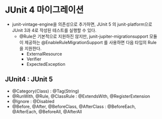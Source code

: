 # JUnit 4 마이그레이션
- junit-vintage-engine을 의존성으로 추가하면, JUnit 5 의 junit-platform으로 JUnit 3과
4로 작성된 테스트를 실행할 수 있다.
  - @Rule은 기본적으로 지원하진 않지만, junit-jupiter-migrationsupport 모듈이 제공하는
    @EnableRuleMigrationSupport 를 사용하면 다음 타입의 Rule 을 지원한다.
    - ExternalResource
    - Verifier
    - ExpectedException


## JUnit4 : JUnit 5
- @Category(Class) : @Tag(String)
- @RunWith, @Rule, @ClassRule : @ExtendsWith, @RegisterExtension
- @Ignore : @Disabled
- @Before, @After, @BeforeClass, @AfterClass : @BeforeEach, @AfterEach,
  @BeforeAll, @AfterAll